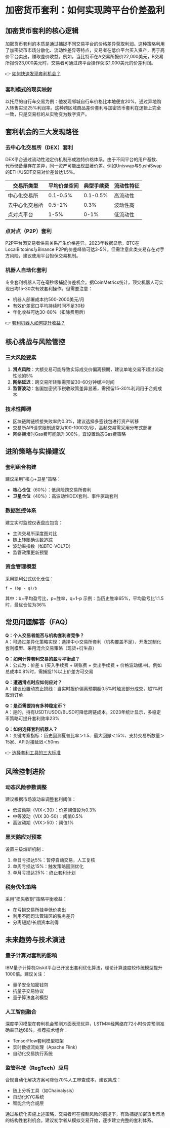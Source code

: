 # 加密货币套利：如何实现跨平台价差盈利

## 加密货币套利的核心逻辑

加密货币套利的本质是通过捕捉不同交易平台的价格差异获取利润。这种策略利用了加密货币市场分散化、流动性差异等特点，交易者在低价平台买入资产，再于高价平台卖出，赚取差价收益。例如，当比特币在A交易所报价22,000美元，B交易所报价23,000美元时，交易者可通过跨平台操作获取1,000美元的价差利润。

👉 [如何快速发现套利机会？](https://bit.ly/okx_welcome)

### 套利模式的现实映射
以托尼的自行车交易为例：他发现邻城自行车价格比本地便宜20%，通过异地购入转售实现25%利润率。这种跨区域商品差价套利与加密货币套利在逻辑上完全一致，只是交易标的从实物变为数字资产。

## 套利机会的三大发现路径

### 去中心化交易所（DEX）套利
DEX平台通过流动性池定价机制形成独特价格体系。由于不同平台的用户基数、代币储备量存在差异，同一资产可能出现显著价差。例如Uniswap与SushiSwap的ETH/USDT交易对价差曾达1.5%。

| 交易所类型 | 平均价差空间 | 典型手续费 | 流动性特征 |
|---------|------------|----------|---------|
| 中心化交易所 | 0.1-0.5%   | 0.1-0.5% | 高流动性 |
| 去中心化交易所 | 0.5-2%     | 0.3%     | 波动性高 |
| 点对点平台   | 1-5%       | 0-1%     | 低流动性 |

### 点对点（P2P）套利
P2P平台因交易者供需关系产生价格差异。2023年数据显示，BTC在LocalBitcoins与Binance P2P的价差峰值可达3-5%。但需注意此类交易存在对手方风险，建议使用平台担保交易机制。

### 机器人自动化套利
专业套利机器人可在毫秒级捕捉价差机会。据CoinMetrics统计，顶尖机器人可实现日均15-30次有效套利操作。但需要注意：
- 机器人部署成本约500-2000美元/月
- 有效价差窗口平均持续时间不足30秒
- 年化收益可达30-80%（扣除费用后）

👉 [套利机器人如何提升收益？](https://bit.ly/okx_welcome)

## 核心挑战与风险管控

### 三大风险要素
1. **滑点风险**：大额交易可能导致实际成交价偏离预期，建议单笔交易不超过流动性池的5%
2. **网络延迟**：跨交易所转账需预留30-60分钟缓冲时间
3. **监管波动**：各国加密货币税收政策差异显著，需预留15-30%利润用于合规成本

### 技术性障碍
- 区块链跨链桥接失败率约0.3%，建议选择多签钱包进行资产转移
- 交易所API请求限制通常为100-1000次/秒，高频交易需采用分布式部署
- 网络拥堵时Gas费可能飙升300%，宜设置动态Gas费策略

## 进阶策略与实操建议

### 套利组合构建
建议采用"核心+卫星"策略：
- **核心仓位**（60%）：低风险跨交易所套利
- **卫星仓位**（40%）：高波动性DEX套利、事件驱动套利

### 数据监控体系
建立实时监控仪表盘应包含：
- 主流交易所深度图对比
- 链上转账确认数追踪
- 波动率指数（如BTC-VOL7D）
- 监管政策更新预警

### 资金管理模型
采用凯利公式优化仓位：
```
f = (bp - q)/b
```
其中：b=平均盈亏比，p=胜率，q=1-p
示例：当历史胜率65%，平均盈亏比1:1.5时，最优仓位为36%

## 常见问题解答（FAQ）

**Q：个人交易者能否与机构套利者竞争？**  
A：可通过差异化策略实现：选择中小交易所套利（机构覆盖不足）、开发定制化套利模型、采用混合交易策略（现货+衍生品）

**Q：如何计算套利交易的盈亏平衡点？**  
A：公式为：价差 ≥ (买入手续费 + 转账费 + 卖出手续费 + 价格波动缓冲)。例如总成本0.8%时，需捕捉1%以上价差方可交易

**Q：遭遇滑点时应如何应对？**  
A：建议设置动态止损线：当实时报价偏离预期超0.5%时触发部分成交，超1%时取消订单

**Q：是否需要持有多种稳定币？**  
A：是的，持有USDT/USDC/BUSD可降低跨链成本。2023年统计显示，多稳定币策略可提升套利效率23%

**Q：如何选择套利机器人？**  
A：关键考察指标：历史回测夏普比率＞1.5、最大回撤＜15%、支持交易所数量＞15家、API对接延迟＜50ms

👉 [选择套利工具的三大标准](https://bit.ly/okx_welcome)

## 风险控制进阶

### 动态风险参数调整
建议根据市场波动率调整套利阈值：
- 低波动期（VIX＜30）：价差阈值设为0.3%
- 中等波动（VIX 30-50）：阈值0.5%
- 高波动期（VIX＞50）：阈值1%

### 黑天鹅应对预案
设置三级熔断机制：
1. 单日亏损达5%：暂停自动交易，人工复核
2. 单周亏损达15%：触发策略回测优化
3. 单月亏损达25%：终止套利计划

### 税务优化策略
采用"损失收割"策略平衡收益：
- 在亏损交易所挂单低价卖出
- 利用不同司法管辖区的税务差异
- 分离短期/长期资本利得

## 未来趋势与技术演进

### 量子计算对套利的影响
IBM量子计算机Qiskit平台已开发出套利优化算法，理论计算速度较传统模型提升1000倍。建议关注：
- 量子安全加密钱包
- 抗量子交易协议
- 量子算法套利模型

### 人工智能融合
深度学习模型在套利机会预测方面表现优异，LSTM神经网络在72小时价差预测准确率已达68%。推荐技术组合：
- TensorFlow套利模型框架
- 实时数据流处理（Apache Flink）
- 自动化交易执行系统

### 监管科技（RegTech）应用
合规自动化解决方案可降低70%人工审查成本，建议集成：
- 链上分析工具（如Chainalysis）
- 自动化KYC系统
- 智能合约合规层

通过系统化实施上述策略，交易者可在控制风险的前提下，有效捕捉加密货币市场的结构性套利机会。建议初学者从模拟交易开始，逐步建立完整的套利体系。